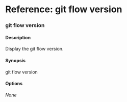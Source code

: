 # Reference: git flow version

### git flow version

#### Description
Display the git flow version.

#### Synopsis
git flow version

#### Options
_None_
